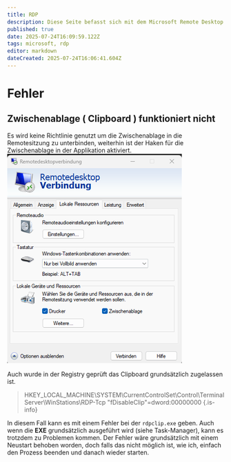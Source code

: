 ```yaml
---
title: RDP
description: Diese Seite befasst sich mit dem Microsoft Remote Desktop Protokoll
published: true
date: 2025-07-24T16:09:59.122Z
tags: microsoft, rdp
editor: markdown
dateCreated: 2025-07-24T16:06:41.604Z
---
```


# Fehler
## Zwischenablage ( Clipboard ) funktioniert nicht
Es wird keine Richtlinie genutzt um die Zwischenablage in die Remotesitzung zu unterbinden,
weiterhin ist der Haken für die Zwischenablage in der Applikation aktiviert.
![rdp-001.png](/media/rdp-001.png)

Auch wurde in der Registry geprüft das Clipboard grundsätzlich zugelassen ist.
> HKEY_LOCAL_MACHINE\SYSTEM\CurrentControlSet\Control\Terminal Server\WinStations\RDP-Tcp
> "fDisableClip"=dword:00000000
{.is-info}


In diesem Fall kann es mit einem Fehler bei der `rdpclip.exe` geben.
Auch wenn die **EXE** grundsätzlich ausgeführt wird (siehe Task-Manager), kann es trotzdem zu Problemen kommen.
Der Fehler wäre grundsätzlich mit einem Neustart behoben worden, doch falls das nicht möglich ist, wie ich, einfach den Prozess beenden
und danach wieder starten.